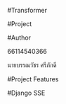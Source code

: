 #Transformer 

#Project

#Author

66114540366

นายบรรณวัชร ศรีภักดี

#Project Features

#Django SSE
